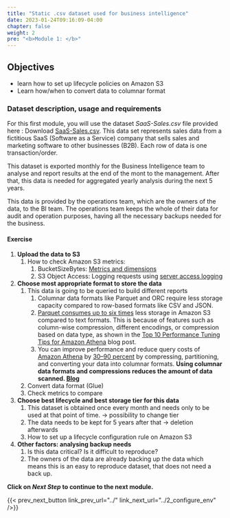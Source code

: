 ```yaml
---
title: "Static .csv dataset used for business intelligence"
date: 2023-01-24T09:16:09-04:00
chapter: false
weight: 2
pre: "<b>Module 1: </b>"
---
```


## Objectives

* learn how to set up lifecycle policies on Amazon S3
* Learn how/when to convert data to columnar format

### Dataset description, usage and requirements

For this first module, you will use the dataset *SaaS-Sales.csv* file provided here : Download [SaaS-Sales.csv](https://ee-assets-prod-us-east-1.s3.amazonaws.com/modules/337d5d05acc64a6fa37bcba6b921071c/v1/SaaS-Sales.csv). This data set represents sales data from a fictitious SaaS (Software as a Service) company that sells sales and marketing software to other businesses (B2B). Each row of data is one transaction/order.

This dataset is exported monthly for the Business Intelligence team to analyse and report results at the end of the mont to the management. After that, this data is needed for aggregated yearly analysis during the next 5 years.

This data is provided by the operations team, which are the owners of the data, to the BI team. The operations team keeps the whole of their data for audit and operation purposes, having all the necessary backups needed for the business.


#### Exercise

1. **Upload the data to S3**
    1. How to check Amazon S3 metrics:
        1. BucketSizeBytes: [Metrics and dimensions](https://docs.aws.amazon.com/AmazonS3/latest/userguide/metrics-dimensions.html)
        2. S3 Object Access: Logging requests using [server access logging](https://docs.aws.amazon.com/AmazonS3/latest/userguide/ServerLogs.html)
2. **Choose most appropriate format to store the data**
    1. This data is going to be queried to build different reports
        1. Columnar data formats like Parquet and ORC require less storage capacity compared to row-based formats like CSV and JSON. 
        2. [Parquet consumes up to six times](https://docs.aws.amazon.com/redshift/latest/dg/r_UNLOAD.html) less storage in Amazon S3 compared to text formats. This is because of features such as column-wise compression, different encodings, or compression based on data type, as shown in the [Top 10 Performance Tuning Tips for Amazon Athena](https://aws.amazon.com/blogs/big-data/top-10-performance-tuning-tips-for-amazon-athena/) blog post.
        3. You can improve performance and reduce query costs of [Amazon Athena](https://aws.amazon.com/athena/) by [30–90 percent](https://aws.amazon.com/athena/faqs/) by compressing, partitioning, and converting your data into columnar formats. **Using columnar data formats and compressions reduces the amount of data scanned. [Blog](https://aws.amazon.com/blogs/architecture/optimizing-your-aws-infrastructure-for-sustainability-part-ii-storage/)**
    2. Convert data format (Glue)
    3. Check metrics to compare
3. **Choose best lifecycle and best storage tier for this data**
    1. This dataset is obtained once every month and needs only to be used at that point of time. → possibility to change tier
    2. The data needs to be kept for 5 years after that → deletion afterwards 
    3. How to set up a lifecycle configuration rule on Amazon S3
4. **Other factors: analysing backup needs**
    1. Is this data critical? Is it difficult to reproduce?
    2. The owners of the data are already backing up the data which means this is an easy to reproduce dataset, that does not need a back up.


**Click on *Next Step* to continue to the next module.**

{{< prev_next_button link_prev_url="../" link_next_url="../2_configure_env" />}}
